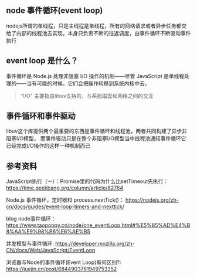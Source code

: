 ## node 事件循环(event loop) 

nodejs所谓的单线程，只是主线程是单线程，所有的网络请求或者异步任务都交给了内部的线程池去实现，本身只负责不断的往返调度，由事件循环不断驱动事件执行

## event loop 是什么？
事件循环是 Node.js 处理非阻塞 I/O 操作的机制——尽管 JavaScript 是单线程处理的——当有可能的时候，它们会把操作转移到系统内核中去。
> "I/O" 主要指由libuv支持的，与系统磁盘和网络之间的交互

## 事件循环和事件驱动
libuv这个库提供两个最重要的东西是事件循环和线程池，两者共同构建了异步非阻塞I/O模型，
而事件驱动只是在整个非阻塞I/O模型当中线程池通知事件循环它已经完成I/O操作的这样一种机制而已


## 参考资料
JavaScript执行（一）：Promise里的代码为什么比setTimeout先执行：https://time.geekbang.org/column/article/82764

Node.js 事件循环，定时器和 process.nextTick()： https://nodejs.org/zh-cn/docs/guides/event-loop-timers-and-nexttick/

blog node事件循环： https://www.taopoppy.cn/node/one_eventLoop.html#%E5%85%AD%E4%B8%AA%E9%98%B6%E6%AE%B5

并发模型与事件循环:
https://developer.mozilla.org/zh-CN/docs/Web/JavaScript/EventLoop

浏览器与Node的事件循环(Event Loop)有何区别?: https://juejin.cn/post/6844903761949753352